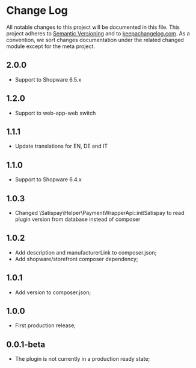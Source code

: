 # Change Log
All notable changes to this project will be documented in this file.
This project adheres to [Semantic Versioning](http://semver.org/) and to [keepachangelog.com](http://keepachangelog.com/).
As a convention, we sort changes documentation under the related changed module except for the meta project.

## 2.0.0
- Support to Shopware 6.5.x

## 1.2.0
- Support to web-app-web switch

## 1.1.1
- Update translations for EN, DE and IT

## 1.1.0
- Support to Shopware 6.4.x

## 1.0.3
- Changed \Satispay\Helper\PaymentWrapperApi::initSatispay to read plugin version from database instead of composer

## 1.0.2
- Add description and manufacturerLink to composer.json;
- Add shopware/storefront composer dependency;

## 1.0.1
- Add version to composer.json;

## 1.0.0
- First production release;

## 0.0.1-beta
- The plugin is not currently in a production ready state;
